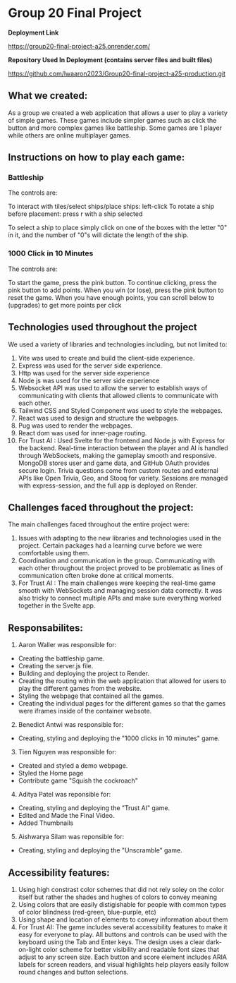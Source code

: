 # Group 20 Final Project

**Deployment Link**

https://group20-final-project-a25.onrender.com/

**Repository Used In Deployment (contains server files and built files)**

https://github.com/lwaaron2023/Group20-final-project-a25-production.git

## What we created:

As a group we created a web application that allows a user to play a variety of simple games. These games include simpler games such as click the button and more complex games like battleship. Some games are 1 player while others are online multiplayer games.

## Instructions on how to play each game:

### Battleship

The controls are:

To interact with tiles/select ships/place ships: left-click
To rotate a ship before placement: press r with a ship selected

To select a ship to place simply click on one of the boxes with the letter "0" in it, and the number of "0"s will dictate the length of the ship.

### 1000 Click in 10 Minutes

The controls are:

To start the game, press the pink button. 
To continue clicking, press the pink button to add points. 
When you win (or lose), press the pink button to reset the game.
When you have enough points, you can scroll below to (upgrades) to get more points per click


## Technologies used throughout the project

We used a variety of libraries and technologies including, but not limited to:

1. Vite was used to create and build the client-side experience.
2. Express was used for the server side experience.
3. Http was used for the server side experience
4. Node js was used for the server side experience
5. Websocket API was used to allow the server to establish ways of communicating with clients that allowed clients to communicate with each other.
6. Tailwind CSS and Styled Component was used to style the webpages.
7. React was used to design and structure the webpages.
8. Pug was used to render the webpages.
9. React dom was used for inner-page routing.
10. For Trust AI : Used Svelte for the frontend and Node.js with Express for the backend. Real-time interaction between the player and AI is handled through WebSockets, making the gameplay smooth and responsive. MongoDB stores user and game data, and GitHub OAuth provides secure login. Trivia questions come from custom routes and external APIs like Open Trivia, Geo, and Stooq for variety. Sessions are managed with express-session, and the full app is deployed on Render.

## Challenges faced throughout the project:

The main challenges faced throughout the entire project were:

1. Issues with adapting to the new libraries and technologies used in the project. Certain packages had a learning curve before we were comfortable using them.
2. Coordination and communication in the group. Communicating with each other throughout the project proved to be problematic as lines of communication often broke done at critical moments.
3. For Trust AI : The main challenges were keeping the real-time game smooth with WebSockets and managing session data correctly. It was also tricky to connect multiple APIs and make sure everything worked together in the Svelte app.

## Responsabilites:

1. Aaron Waller was responsible for:
  - Creating the battleship game.
  - Creating the server.js file.
  - Building and deploying the project to Render.
  - Creating the routing within the web application that allowed for users to play the different games from the website.
  - Styling the webpage that contained all the games.
  - Creating the individual pages for the different games so that the games were iframes inside of the container websote.

2. Benedict Antwi was responsible for:
  - Creating, styling and deploying the "1000 clicks in 10 minutes" game.

3. Tien Nguyen was responsible for:
  - Created and styled a demo webpage.
  - Styled the Home page
  - Contribute game "Squish the cockroach"

4. Aditya Patel was reponsible for:
  - Creating, styling and deploying the "Trust AI" game.
  - Edited and Made the Final Video.
  - Added Thumbnails

5. Aishwarya Silam was reponsible for:
  - Creating, styling and deploying the "Unscramble" game.

## Accessibility features:

1. Using high constrast color schemes that did not rely soley on the color itself but rather the shades and hughes of colors to convey meaning
2. Using colors that are easily distigishable for people with common types of color blindness (red-green, blue-purple, etc)
3. Using shape and location of elements to convey information about them
4. For Trust AI: The game includes several accessibility features to make it easy for everyone to play. All buttons and controls can be used with the keyboard using the Tab and Enter keys. The design uses a clear dark-on-light color scheme for better visibility and readable font sizes that adjust to any screen size. Each button and score element includes ARIA labels for screen readers, and visual highlights help players easily follow round changes and button selections.


